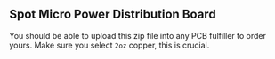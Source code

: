 ## Spot Micro Power Distribution Board
You should be able to upload this zip file into any PCB fulfiller to order yours. Make sure you select `2oz` copper, this is crucial.